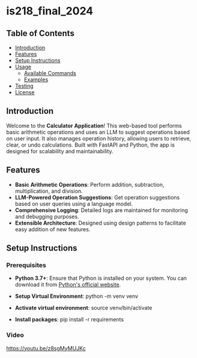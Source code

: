 # is218_final_2024

## Table of Contents

- [Introduction](#introduction)
- [Features](#features)
- [Setup Instructions](#setup-instructions)
- [Usage](#usage)
  - [Available Commands](#available-commands)
  - [Examples](#examples)
- [Testing](#testing)
- [License](#license)

## Introduction

Welcome to the **Calculator Application**! This web-based tool performs basic arithmetic operations and uses an LLM to suggest operations based on user input. It also manages operation history, allowing users to retrieve, clear, or undo calculations. Built with FastAPI and Python, the app is designed for scalability and maintainability.

## Features

- **Basic Arithmetic Operations**: Perform addition, subtraction, multiplication, and division.
- **LLM-Powered Operation Suggestions**: Get operation suggestions based on user queries using a language model.
- **Comprehensive Logging**: Detailed logs are maintained for monitoring and debugging purposes.
- **Extensible Architecture**: Designed using design patterns to facilitate easy addition of new features.


## Setup Instructions

### Prerequisites

- **Python 3.7+**: Ensure that Python is installed on your system. You can download it from [Python's official website](https://www.python.org/downloads/).

- **Setup Virtual Environment**: python -m venv venv

- **Activate virtual environment**: source venv/bin/activate

- **Install packages**: pip install -r requirements

### Video 

https://youtu.be/z8sgMyMUJKc